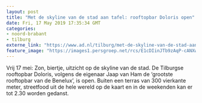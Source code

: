 ```yaml
---
layout: post
title: "Met de skyline van de stad aan tafel: rooftopbar Doloris open"
date: Fri, 17 May 2019 17:35:34 GMT
categories: 
- noord-brabant 
- tilburg 
externe_link: "https://www.ad.nl/tilburg/met-de-skyline-van-de-stad-aan-tafel-rooftopbar-doloris-open~ae9918d2/"
feature_image: "https://images1.persgroep.net/rcs/E1cDIinJTb9zAqP-cANXwskvBKo/diocontent/148528987/_fitwidth/400/?appId=21791a8992982cd8da851550a453bd7f&quality=0.7"
---
```


Vrij 17 mei: Zon, biertje, uitzicht op de skyline van de stad. De Tilburgse rooftopbar Doloris, volgens de eigenaar Jaap van Ham de ‘grootste rooftopbar van de Benelux’, is open. Buiten een terras van 300 vierkante meter, streetfood uit de hele wereld op de kaart en in de weekenden kan er tot 2.30 worden gedanst.
